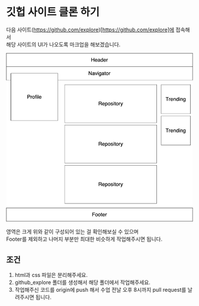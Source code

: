 # 깃헙 사이트 클론 하기

다음 사이트(https://github.com/explore)[https://github.com/explore]에 접속해서 <br>
해당 사이트의 UI가 나오도록 마크업을 해보겠습니다.<br>

![github_explore_diagram](./github_explore_diagram.png)

영역은 크게 위와 같이 구성되어 있는 걸 확인해보실 수 있으며 <br>
Footer를 제외하고 나머지 부분만 최대한 비슷하게 작업해주시면 됩니다.

## 조건

1. html과 css 파일은 분리해주세요.
2. github_explore 폴더를 생성해서 해당 폴더에서 작업해주세요.
3. 작업해주신 코드를 origin에 push 해서 수업 전날 오후 8시까지 pull request를 날려주시면 됩니다.
